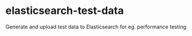 # elasticsearch-test-data
Generate and upload test data to Elasticsearch for eg. performance testing
